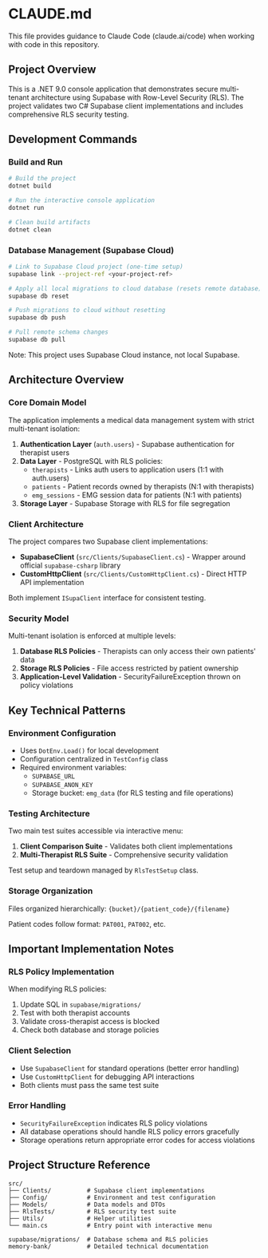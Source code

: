 # CLAUDE.md

This file provides guidance to Claude Code (claude.ai/code) when working with code in this repository.

## Project Overview

This is a .NET 9.0 console application that demonstrates secure multi-tenant architecture using Supabase with Row-Level Security (RLS). The project validates two C# Supabase client implementations and includes comprehensive RLS security testing.

## Development Commands

### Build and Run
```bash
# Build the project
dotnet build

# Run the interactive console application
dotnet run

# Clean build artifacts
dotnet clean
```

### Database Management (Supabase Cloud)
```bash
# Link to Supabase Cloud project (one-time setup)
supabase link --project-ref <your-project-ref>

# Apply all local migrations to cloud database (resets remote database)
supabase db reset

# Push migrations to cloud without resetting
supabase db push

# Pull remote schema changes
supabase db pull
```

Note: This project uses Supabase Cloud instance, not local Supabase.

## Architecture Overview

### Core Domain Model
The application implements a medical data management system with strict multi-tenant isolation:

1. **Authentication Layer** (`auth.users`) - Supabase authentication for therapist users
2. **Data Layer** - PostgreSQL with RLS policies:
   - `therapists` - Links auth users to application users (1:1 with auth.users)
   - `patients` - Patient records owned by therapists (N:1 with therapists)
   - `emg_sessions` - EMG session data for patients (N:1 with patients)
3. **Storage Layer** - Supabase Storage with RLS for file segregation

### Client Architecture
The project compares two Supabase client implementations:

- **SupabaseClient** (`src/Clients/SupabaseClient.cs`) - Wrapper around official `supabase-csharp` library
- **CustomHttpClient** (`src/Clients/CustomHttpClient.cs`) - Direct HTTP API implementation

Both implement `ISupaClient` interface for consistent testing.

### Security Model
Multi-tenant isolation is enforced at multiple levels:

1. **Database RLS Policies** - Therapists can only access their own patients' data
2. **Storage RLS Policies** - File access restricted by patient ownership
3. **Application-Level Validation** - SecurityFailureException thrown on policy violations

## Key Technical Patterns

### Environment Configuration
- Uses `DotEnv.Load()` for local development
- Configuration centralized in `TestConfig` class
- Required environment variables:
  - `SUPABASE_URL`
  - `SUPABASE_ANON_KEY`
  - Storage bucket: `emg_data` (for RLS testing and file operations)

### Testing Architecture
Two main test suites accessible via interactive menu:

1. **Client Comparison Suite** - Validates both client implementations
2. **Multi-Therapist RLS Suite** - Comprehensive security validation

Test setup and teardown managed by `RlsTestSetup` class.

### Storage Organization
Files organized hierarchically: `{bucket}/{patient_code}/{filename}`

Patient codes follow format: `PAT001`, `PAT002`, etc.

## Important Implementation Notes

### RLS Policy Implementation
When modifying RLS policies:
1. Update SQL in `supabase/migrations/`
2. Test with both therapist accounts
3. Validate cross-therapist access is blocked
4. Check both database and storage policies

### Client Selection
- Use `SupabaseClient` for standard operations (better error handling)
- Use `CustomHttpClient` for debugging API interactions
- Both clients must pass the same test suite

### Error Handling
- `SecurityFailureException` indicates RLS policy violations
- All database operations should handle RLS policy errors gracefully
- Storage operations return appropriate error codes for access violations

## Project Structure Reference

```
src/
├── Clients/          # Supabase client implementations
├── Config/           # Environment and test configuration
├── Models/           # Data models and DTOs
├── RlsTests/         # RLS security test suite
├── Utils/            # Helper utilities
└── main.cs           # Entry point with interactive menu

supabase/migrations/  # Database schema and RLS policies
memory-bank/          # Detailed technical documentation
```